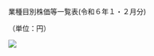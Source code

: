 業種目別株価等一覧表(令和６年１・２月分)

（単位：円）

![](https://www.nta.go.jp/tmp/4a25ef19-ad14-4667-9d70-44d23ddb495a/images/7d10489b89df284d194608358bf96f6d9786a9a9ea1540fcee07eb189b92de69.jpg)